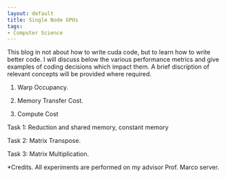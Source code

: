 ```yaml
---
layout: default
title: Single Node GPUs
tags:
- Computer Science
---
```


This blog in not about how to write cuda code, but to learn how to write better code.
I will discuss below the various performance metrics and give examples of coding decisions which impact them. A brief discription of relevant concepts will be provided where required.

1. Warp Occupancy.

2. Memory Transfer Cost.

3. Compute Cost

Task 1:
   Reduction and shared memory, constant memory

Task 2:
   Matrix Transpose.

Task 3:
   Matrix Multiplication.

*Credits. All experiments are performed on my advisor Prof. Marco server.
